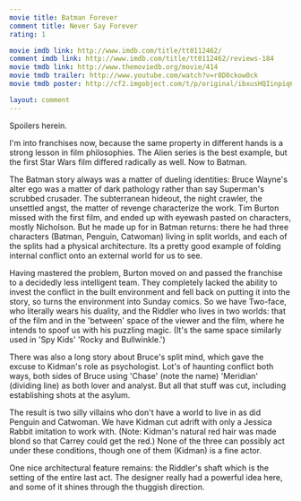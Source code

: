 ```yaml
---
movie title: Batman Forever
comment title: Never Say Forever
rating: 1

movie imdb link: http://www.imdb.com/title/tt0112462/
comment imdb link: http://www.imdb.com/title/tt0112462/reviews-184
movie tmdb link: http://www.themoviedb.org/movie/414
movie tmdb trailer: http://www.youtube.com/watch?v=r8D0ckow0ck
movie tmdb poster: http://cf2.imgobject.com/t/p/original/ibxusHQIinpiq6gjvHpQ37hGrbE.jpg

layout: comment
---
```


Spoilers herein.

I'm into franchises now, because the same property in different hands is a strong lesson in film philosophies. The Alien series is the best example, but the first Star Wars film differed radically as well. Now to Batman.

The Batman story always was a matter of dueling identities: Bruce Wayne's alter ego was a matter of dark pathology rather than say Superman's scrubbed crusader. The subterranean hideout, the night crawler, the unsettled angst, the matter of revenge characterize the work. Tim Burton missed with the first film, and ended up with eyewash pasted on characters, mostly Nicholson. But he made up for in Batman returns: there he had three characters (Batman, Penguin, Catwoman) living in split worlds, and each of the splits had a physical architecture. Its a pretty good example of folding internal conflict onto an external world for us to see.

Having mastered the problem, Burton moved on and passed the franchise to a decidedly less intelligent team. They completely lacked the ability to invest the conflict in the built environment and fell back on putting it into the story, so turns the environment into Sunday comics. So we have Two-face, who literally wears his duality, and the Riddler who lives in two worlds: that of the film and in the 'between' space of the viewer and the film, where he intends to spoof us with his puzzling magic. (It's the same space similarly used in 'Spy Kids' 'Rocky and Bullwinkle.')

There was also a long story about Bruce's split mind, which gave the excuse to Kidman's role as psychologist. Lot's of haunting conflict both ways, both sides of Bruce using 'Chase' (note the name) 'Meridian' (dividing line) as both lover and analyst. But all that stuff was cut, including establishing shots at the asylum.

The result is two silly villains who don't have a world to live in as did Penguin and Catwoman. We have Kidman cut adrift with only a Jessica Rabbit imitation to work with. (Note: Kidman's natural red hair was made blond so that Carrey could get the red.) None of the three can possibly act under these conditions, though one of them (Kidman) is a fine actor.

One nice architectural feature remains: the Riddler's shaft which is the setting of the entire last act. The designer really had a powerful idea here, and some of it shines through the thuggish direction.